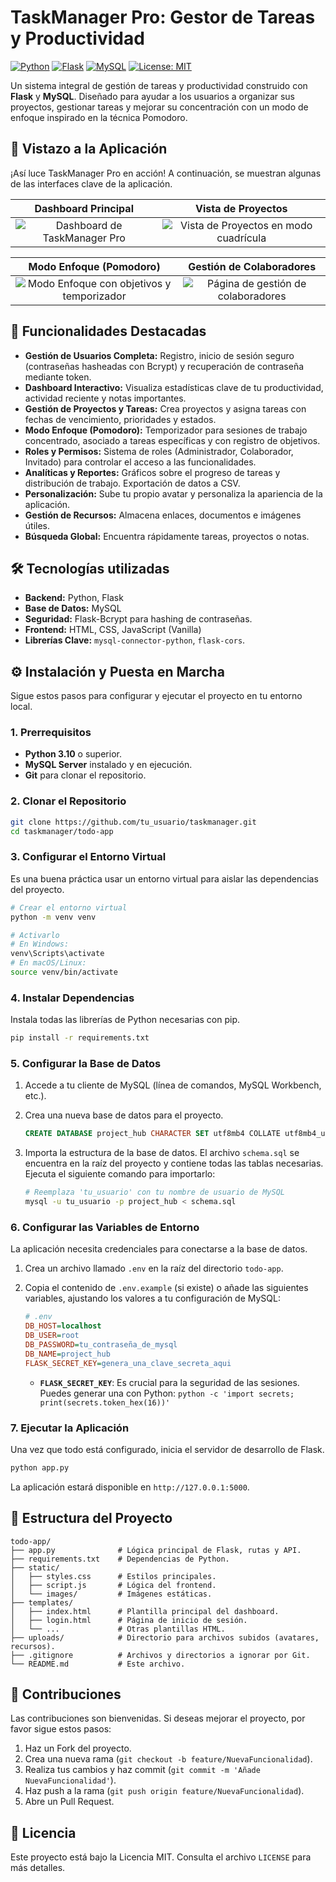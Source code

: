 # TaskManager Pro: Gestor de Tareas y Productividad

[![Python](https://img.shields.io/badge/Python-3.10%2B-blue.svg)](https://www.python.org/)
[![Flask](https://img.shields.io/badge/Flask-3.1-black.svg)](https://flask.palletsprojects.com/)
[![MySQL](https://img.shields.io/badge/MySQL-blue.svg)](https://www.mysql.com/)
[![License: MIT](https://img.shields.io/badge/License-MIT-yellow.svg)](https://opensource.org/licenses/MIT)

Un sistema integral de gestión de tareas y productividad construido con **Flask** y **MySQL**. Diseñado para ayudar a los usuarios a organizar sus proyectos, gestionar tareas y mejorar su concentración con un modo de enfoque inspirado en la técnica Pomodoro.

## 📸 Vistazo a la Aplicación

¡Así luce TaskManager Pro en acción! A continuación, se muestran algunas de las interfaces clave de la aplicación.

| Dashboard Principal | Vista de Proyectos |
| :---: | :---: |
| ![Dashboard de TaskManager Pro](screenshots/dashboard.png) | ![Vista de Proyectos en modo cuadrícula](screenshots/projects_grid.png) |

| Modo Enfoque (Pomodoro) | Gestión de Colaboradores |
| :---: | :---: |
| ![Modo Enfoque con objetivos y temporizador](screenshots/focus_mode.png) | ![Página de gestión de colaboradores](screenshots/collaborators.png) |

## 🚀 Funcionalidades Destacadas

-   **Gestión de Usuarios Completa:** Registro, inicio de sesión seguro (contraseñas hasheadas con Bcrypt) y recuperación de contraseña mediante token.
-   **Dashboard Interactivo:** Visualiza estadísticas clave de tu productividad, actividad reciente y notas importantes.
-   **Gestión de Proyectos y Tareas:** Crea proyectos y asigna tareas con fechas de vencimiento, prioridades y estados.
-   **Modo Enfoque (Pomodoro):** Temporizador para sesiones de trabajo concentrado, asociado a tareas específicas y con registro de objetivos.
-   **Roles y Permisos:** Sistema de roles (Administrador, Colaborador, Invitado) para controlar el acceso a las funcionalidades.
-   **Analíticas y Reportes:** Gráficos sobre el progreso de tareas y distribución de trabajo. Exportación de datos a CSV.
-   **Personalización:** Sube tu propio avatar y personaliza la apariencia de la aplicación.
-   **Gestión de Recursos:** Almacena enlaces, documentos e imágenes útiles.
-   **Búsqueda Global:** Encuentra rápidamente tareas, proyectos o notas.

## 🛠️ Tecnologías utilizadas

-   **Backend:** Python, Flask
-   **Base de Datos:** MySQL
-   **Seguridad:** Flask-Bcrypt para hashing de contraseñas.
-   **Frontend:** HTML, CSS, JavaScript (Vanilla)
-   **Librerías Clave:** `mysql-connector-python`, `flask-cors`.

## ⚙️ Instalación y Puesta en Marcha

Sigue estos pasos para configurar y ejecutar el proyecto en tu entorno local.

### 1. Prerrequisitos

-   **Python 3.10** o superior.
-   **MySQL Server** instalado y en ejecución.
-   **Git** para clonar el repositorio.

### 2. Clonar el Repositorio

```bash
git clone https://github.com/tu_usuario/taskmanager.git
cd taskmanager/todo-app
```

### 3. Configurar el Entorno Virtual

Es una buena práctica usar un entorno virtual para aislar las dependencias del proyecto.

```bash
# Crear el entorno virtual
python -m venv venv

# Activarlo
# En Windows:
venv\Scripts\activate
# En macOS/Linux:
source venv/bin/activate
```

### 4. Instalar Dependencias

Instala todas las librerías de Python necesarias con pip.

```bash
pip install -r requirements.txt
```

### 5. Configurar la Base de Datos

1.  Accede a tu cliente de MySQL (línea de comandos, MySQL Workbench, etc.).
2.  Crea una nueva base de datos para el proyecto.

    ```sql
    CREATE DATABASE project_hub CHARACTER SET utf8mb4 COLLATE utf8mb4_unicode_ci;
    ```

3.  Importa la estructura de la base de datos. El archivo `schema.sql` se encuentra en la raíz del proyecto y contiene todas las tablas necesarias. Ejecuta el siguiente comando para importarlo:

    ```bash
    # Reemplaza 'tu_usuario' con tu nombre de usuario de MySQL
    mysql -u tu_usuario -p project_hub < schema.sql
    ```

### 6. Configurar las Variables de Entorno

La aplicación necesita credenciales para conectarse a la base de datos.

1.  Crea un archivo llamado `.env` en la raíz del directorio `todo-app`.
2.  Copia el contenido de `.env.example` (si existe) o añade las siguientes variables, ajustando los valores a tu configuración de MySQL:

    ```ini
    # .env
    DB_HOST=localhost
    DB_USER=root
    DB_PASSWORD=tu_contraseña_de_mysql
    DB_NAME=project_hub
    FLASK_SECRET_KEY=genera_una_clave_secreta_aqui
    ```

    *   **`FLASK_SECRET_KEY`**: Es crucial para la seguridad de las sesiones. Puedes generar una con Python:
        `python -c 'import secrets; print(secrets.token_hex(16))'`

### 7. Ejecutar la Aplicación

Una vez que todo está configurado, inicia el servidor de desarrollo de Flask.

```bash
python app.py
```

La aplicación estará disponible en `http://127.0.0.1:5000`.

## 📁 Estructura del Proyecto

```
todo-app/
├── app.py              # Lógica principal de Flask, rutas y API.
├── requirements.txt    # Dependencias de Python.
├── static/
│   ├── styles.css      # Estilos principales.
│   ├── script.js       # Lógica del frontend.
│   └── images/         # Imágenes estáticas.
├── templates/
│   ├── index.html      # Plantilla principal del dashboard.
│   ├── login.html      # Página de inicio de sesión.
│   └── ...             # Otras plantillas HTML.
├── uploads/            # Directorio para archivos subidos (avatares, recursos).
├── .gitignore          # Archivos y directorios a ignorar por Git.
└── README.md           # Este archivo.
```

## 🤝 Contribuciones

Las contribuciones son bienvenidas. Si deseas mejorar el proyecto, por favor sigue estos pasos:

1.  Haz un Fork del proyecto.
2.  Crea una nueva rama (`git checkout -b feature/NuevaFuncionalidad`).
3.  Realiza tus cambios y haz commit (`git commit -m 'Añade NuevaFuncionalidad'`).
4.  Haz push a la rama (`git push origin feature/NuevaFuncionalidad`).
5.  Abre un Pull Request.

## 📄 Licencia

Este proyecto está bajo la Licencia MIT. Consulta el archivo `LICENSE` para más detalles.